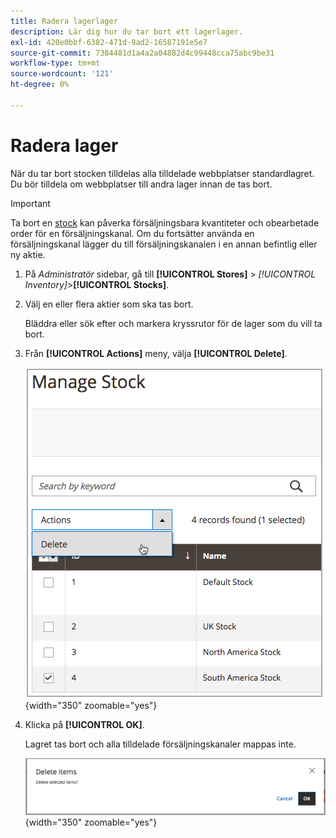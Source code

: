 ```yaml
---
title: Radera lagerlager
description: Lär dig hur du tar bort ett lagerlager.
exl-id: 420e0bbf-6382-471d-9ad2-16587191e5e7
source-git-commit: 7384481d1a4a2a04882d4c99448cca75abc9be31
workflow-type: tm+mt
source-wordcount: '121'
ht-degree: 0%

---
```


# Radera lager

När du tar bort stocken tilldelas alla tilldelade webbplatser standardlagret. Du bör tilldela om webbplatser till andra lager innan de tas bort.

>[!IMPORTANT]
>
>Ta bort en [stock](stocks-manage.md) kan påverka försäljningsbara kvantiteter och obearbetade order för en försäljningskanal. Om du fortsätter använda en försäljningskanal lägger du till försäljningskanalen i en annan befintlig eller ny aktie.

1. På _Administratör_ sidebar, gå till **[!UICONTROL Stores]** > _[!UICONTROL Inventory]_>**[!UICONTROL Stocks]**.

1. Välj en eller flera aktier som ska tas bort.

   Bläddra eller sök efter och markera kryssrutor för de lager som du vill ta bort.

1. Från **[!UICONTROL Actions]** meny, välja **[!UICONTROL Delete]**.

   ![Välj Ta bort på Åtgärder-menyn](assets/inventory-stock-delete.png){width="350" zoomable="yes"}

1. Klicka på **[!UICONTROL OK]**.

   Lagret tas bort och alla tilldelade försäljningskanaler mappas inte.

   ![Verifieringsmeddelande för borttagning av lager](assets/inventory-stock-delete-confirm.png){width="350" zoomable="yes"}
